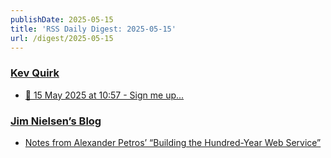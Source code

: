 ```yaml
---
publishDate: 2025-05-15
title: 'RSS Daily Digest: 2025-05-15'
url: /digest/2025-05-15
---
```


### [Kev Quirk](https://kevquirk.com/)

  * [📝 15 May 2025 at 10:57 - Sign me up...](https://kevquirk.com/notes/20250515-1057)
  
### [Jim Nielsen’s Blog](https://blog.jim-nielsen.com/)

  * [Notes from Alexander Petros’ “Building the Hundred-Year Web Service”](https://blog.jim-nielsen.com/2025/notes-from-hundred-year-web-service/)
  
